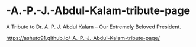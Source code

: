 # -A.-P.-J.-Abdul-Kalam-tribute-page

A Tribute to Dr. A. P. J. Abdul Kalam – Our Extremely Beloved President.

https://ashuto91.github.io/-A.-P.-J.-Abdul-Kalam-tribute-page/
